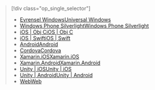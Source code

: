 > [!div class="op_single_selector"]
> * [<span data-ttu-id="ff47d-101">Evrensel Windows</span><span class="sxs-lookup"><span data-stu-id="ff47d-101">Universal Windows</span></span>](../articles/mobile-engagement/mobile-engagement-windows-store-dotnet-get-started.md)
> * [<span data-ttu-id="ff47d-102">Windows Phone Silverlight</span><span class="sxs-lookup"><span data-stu-id="ff47d-102">Windows Phone Silverlight</span></span>](../articles/mobile-engagement/mobile-engagement-windows-phone-get-started.md)
> * [<span data-ttu-id="ff47d-103">iOS | Obj C</span><span class="sxs-lookup"><span data-stu-id="ff47d-103">iOS | Obj C</span></span>](../articles/mobile-engagement/mobile-engagement-ios-get-started.md)
> * [<span data-ttu-id="ff47d-104">iOS | Swift</span><span class="sxs-lookup"><span data-stu-id="ff47d-104">iOS | Swift</span></span>](../articles/mobile-engagement/mobile-engagement-ios-swift-get-started.md)
> * [<span data-ttu-id="ff47d-105">Android</span><span class="sxs-lookup"><span data-stu-id="ff47d-105">Android</span></span>](../articles/mobile-engagement/mobile-engagement-android-get-started.md)
> * [<span data-ttu-id="ff47d-106">Cordova</span><span class="sxs-lookup"><span data-stu-id="ff47d-106">Cordova</span></span>](../articles/mobile-engagement/mobile-engagement-cordova-get-started.md)
> * [<span data-ttu-id="ff47d-107">Xamarin.iOS</span><span class="sxs-lookup"><span data-stu-id="ff47d-107">Xamarin.iOS</span></span>](../articles/mobile-engagement/mobile-engagement-xamarin-ios-get-started.md)
> * [<span data-ttu-id="ff47d-108">Xamarin.Android</span><span class="sxs-lookup"><span data-stu-id="ff47d-108">Xamarin.Android</span></span>](../articles/mobile-engagement/mobile-engagement-xamarin-android-get-started.md)
> * [<span data-ttu-id="ff47d-109">Unity | iOS</span><span class="sxs-lookup"><span data-stu-id="ff47d-109">Unity | iOS</span></span>](../articles/mobile-engagement/mobile-engagement-unity-ios-get-started.md)
> * [<span data-ttu-id="ff47d-110">Unity | Android</span><span class="sxs-lookup"><span data-stu-id="ff47d-110">Unity | Android</span></span>](../articles/mobile-engagement/mobile-engagement-unity-android-get-started.md)
> * [<span data-ttu-id="ff47d-111">Web</span><span class="sxs-lookup"><span data-stu-id="ff47d-111">Web</span></span>](../articles/mobile-engagement/mobile-engagement-web-app-get-started.md)
> 
> 

